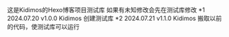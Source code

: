 这是Kidimos的Hexo博客项目测试库
如果有未知修改会先在测试库修改
*1 2024.07.20 v1.0.0 Kidimos
	创建测试库
*2 2024.07.21 v1.1.0 Kidimos
	搬取以前的代码，使测试库可以运行
